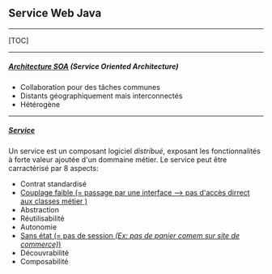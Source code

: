 ## Service Web Java

------

[TOC]

------

##### <u>Architecture SOA</u> (Service Oriented Architecture)

- Collaboration pour des tâches communes
- Distants géographiquement mais interconnectés
- Hétérogène

------

##### <u>Service</u>

Un service est un composant logiciel *distribué*, exposant les fonctionnalités à forte valeur ajoutée d'un dommaine métier. Le service peut être carractérisé par 8 aspects:

- Contrat standardisé
- <u>Couplage faible (= passage par une interface —> pas d'accès dirrect aux classes métier )</u>
- Abstraction
- Réutilisabilité
- Autonomie
- <u>Sans état (= pas de session *(Ex: pas de panier comem sur site de commerce)*)</u>
- Découvrabilité
- Composabilité

